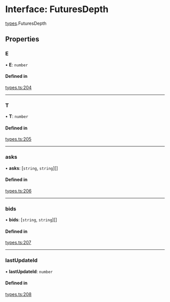 # Interface: FuturesDepth

[types](../modules/types.md).FuturesDepth

## Properties

### E

• **E**: `number`

#### Defined in

[types.ts:204](https://github.com/Altamoon/altamoon/blob/f3d1f5e/app/api/types.ts#L204)

___

### T

• **T**: `number`

#### Defined in

[types.ts:205](https://github.com/Altamoon/altamoon/blob/f3d1f5e/app/api/types.ts#L205)

___

### asks

• **asks**: [`string`, `string`][]

#### Defined in

[types.ts:206](https://github.com/Altamoon/altamoon/blob/f3d1f5e/app/api/types.ts#L206)

___

### bids

• **bids**: [`string`, `string`][]

#### Defined in

[types.ts:207](https://github.com/Altamoon/altamoon/blob/f3d1f5e/app/api/types.ts#L207)

___

### lastUpdateId

• **lastUpdateId**: `number`

#### Defined in

[types.ts:208](https://github.com/Altamoon/altamoon/blob/f3d1f5e/app/api/types.ts#L208)
